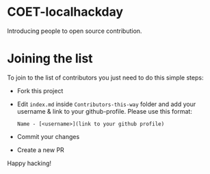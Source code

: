 # COET-localhackday
Introducing people to open source contribution.


# Joining the list
To join to the list of contributors you just need to do this simple steps:
* Fork this project
* Edit `index.md` inside `Contributors-this-way` folder and add your username & link to your github-profile. Please use this format:

  `Name - [<username>](link to your github profile)`

* Commit your changes
* Create a new PR

Happy hacking!
